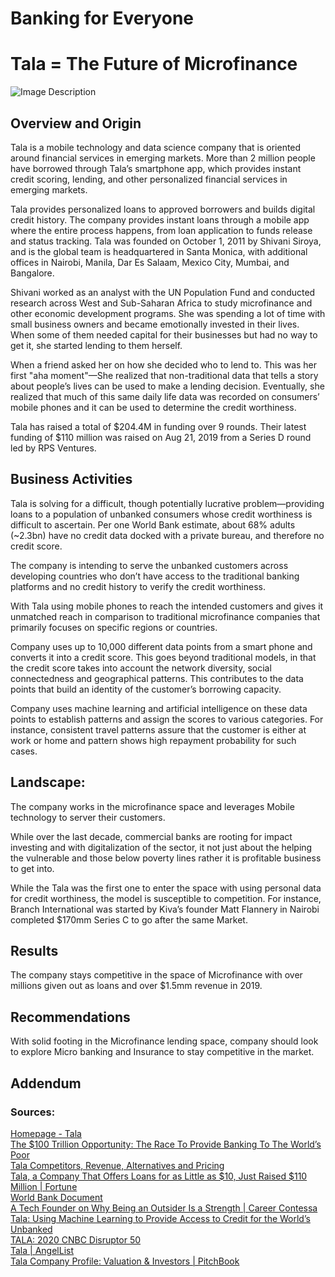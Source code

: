 # Banking for Everyone

# Tala = The Future of Microfinance
![Image Description](https://tala.co/wp-content/uploads/2019/09/social-image_logo.png)
## Overview and Origin

Tala is a mobile technology and data science company that is oriented around financial services in emerging markets. More than 2 million people have borrowed through Tala’s smartphone app, which provides instant credit scoring, lending, and other personalized financial services in emerging markets.

Tala provides personalized loans to approved borrowers and builds digital credit history. The company provides instant loans through a mobile app where the entire process happens, from loan application to funds release and status tracking.
Tala was founded on October 1, 2011 by Shivani Siroya, and is the global team is headquartered in Santa Monica, with additional offices in Nairobi, Manila, Dar Es Salaam, Mexico City, Mumbai, and Bangalore.

Shivani worked as an analyst with the UN Population Fund and conducted research across West and Sub-Saharan Africa to study microfinance and other economic development programs. She was spending a lot of time with small business owners and became emotionally invested in their lives. When some of them needed capital for their businesses but had no way to get it, she started lending to them herself. 

When a friend asked her on how she decided who to lend to. This was her first "aha moment"—She realized that non-traditional data that tells a story about people’s lives can be used to make a lending decision. Eventually, she realized that much of this same daily life data was recorded on consumers’ mobile phones and it can be used to determine the credit worthiness. 

Tala has raised a total of $204.4M in funding over 9 rounds. Their latest funding of $110 million was raised on Aug 21, 2019 from a Series D round led by RPS Ventures.


## Business Activities
Tala is solving for a difficult, though potentially lucrative problem—providing loans to a population of unbanked consumers whose credit worthiness is difficult to ascertain. Per one World Bank estimate, about 68% adults (~2.3bn) have no credit data docked with a private bureau, and therefore no credit score.

The company is intending to serve the unbanked customers across developing countries who don’t have access to the traditional banking platforms and no credit history to verify the credit worthiness. 

With Tala using mobile phones to reach the intended customers and gives it unmatched reach in comparison to traditional microfinance companies that primarily focuses on specific regions or countries. 

Company uses up to 10,000 different data points from a smart phone and converts it into a credit score. This goes beyond traditional models, in that the credit score takes into account the network diversity, social connectedness and geographical patterns. This contributes to the data points that build an identity of the customer’s borrowing capacity.

Company uses machine learning and artificial intelligence on these data points to establish patterns and assign the scores to various categories. For instance, consistent travel patterns assure that the customer is either at work or home and pattern shows high repayment probability for such cases.

## Landscape:

The company works in the microfinance space and leverages Mobile technology to server their customers. 

While over the last decade, commercial banks are rooting for impact investing and with digitalization of the sector, it not just about the helping the vulnerable and those below poverty lines rather it is profitable business to get into. 

While the Tala was the first one to enter the space with using personal data for credit worthiness, the model is susceptible to competition. For instance, Branch International was started by Kiva’s founder Matt Flannery in Nairobi completed $170mm Series C to go after the same Market. 

## Results

The company stays competitive in the space of Microfinance with over millions given out as loans and over $1.5mm revenue in 2019. 


## Recommendations

With solid footing in the Microfinance lending space, company should look to explore Micro banking and Insurance to stay competitive in the market. 

## Addendum
### Sources:
[Homepage - Tala](https://tala.co/)<br/>
[The $100 Trillion Opportunity: The Race To Provide Banking To The World’s Poor](https://www.forbes.com/sites/jeffkauflin/2019/09/23/the-100-trillion-opportunity-the-race-to-provide-banking-to-the-worlds-poor/?sh=65e662ccd015)<br/>
[Tala Competitors, Revenue, Alternatives and Pricing](https://growjo.com/company/Tala)<br/>
[Tala, a Company That Offers Loans for as Little as $10, Just Raised $110 Million | Fortune](https://fortune.com/2019/08/21/tala-shivani-siroya-ggv-softbank-rps-ventures-paypal-raise-india/)<br/>
[World Bank Document](http://documents1.worldbank.org/curated/en/262691559115855583/pdf/Credit-Reporting-Knowledge-Guide-2019.pdf)<br/>
[A Tech Founder on Why Being an Outsider Is a Strength | Career Contessa](https://www.careercontessa.com/interviews/shivani-siroya-tala/)<br/>
[Tala: Using Machine Learning to Provide Access to Credit for the World’s Unbanked](https://digital.hbs.edu/platform-digit/submission/tala-using-machine-learning-to-provide-access-to-credit-for-the-worlds-unbanked/)<br/>
[TALA: 2020 CNBC Disruptor 50](https://www.cnbc.com/2020/06/16/tala-disruptor-50.html)<br/>
[Tala | AngelList](https://angel.co/company/talamobile)<br/>
[Tala Company Profile: Valuation & Investors | PitchBook](https://pitchbook.com/profiles/company/54346-69#overview)
